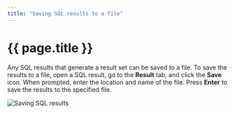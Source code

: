 ```yaml
---
title: "Saving SQL results to a file"
---
```


# {{ page.title }}

Any SQL results that generate a result set can be saved to a file. To save the results to a file, open a SQL result, go to the **Result** tab, and click the **Save** icon. When prompted, enter the location and name of the file. Press **Enter** to save the results to the specified file.

![Saving SQL results]({{site.baseurl}}/assets/images/tips-tricks-saving-SQL-results.gif)
